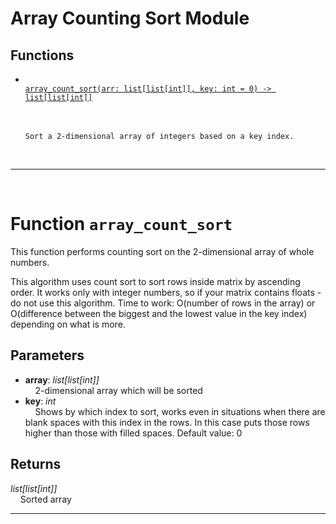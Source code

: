<h1>Array Counting Sort Module</h1>

<h2>Functions</h2>
<ul>
<li> <a href='#function-array_count_sort'><code>
array_count_sort(arr: list[list[int]], key: int = 0) -> list[list[int]]
</code></a> <br>
&nbsp;&nbsp;&nbsp;&nbsp;

```
Sort a 2-dimensional array of integers based on a key index.
```

<br></li>

</ul>

______________________________________________________________________

<div style="page-break-after: always; visibility: hidden"></div>
<br>
<h1 id="function-array_count_sort">
<strong>Function</strong>
<code>array_count_sort</code></h1>
This function performs counting sort on the 2-dimensional array
of whole numbers.

This algorithm uses count sort to sort rows inside matrix
by ascending order. It works only with integer numbers,
so if your matrix contains floats - do not use this algorithm.
Time to work: O(number of rows in the array) or
O(difference between the biggest and the lowest value
in the key index) depending on what is more.

<h2>Parameters</h2>
<ul>
<li> <strong>array</strong>: <em>list[list[int]]</em> <br>
&nbsp;&nbsp;&nbsp;&nbsp;2-dimensional array which will be sorted <br></li>
<li> <strong>key</strong>: <em>int</em> <br>
&nbsp;&nbsp;&nbsp;&nbsp;Shows by which index to sort, works even in situations when there are blank spaces with this index in the rows. In this case puts those rows higher than those with filled spaces. Default value: 0 <br></li>
</ul>
<h2>Returns</h2>
<em>list[list[int]]</em> <br>
&nbsp;&nbsp;&nbsp;&nbsp;Sorted array <br>

______________________________________________________________________
